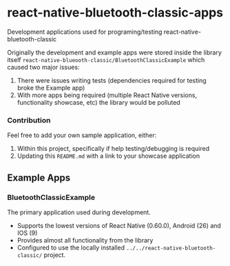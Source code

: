 # react-native-bluetooth-classic-apps

Development applications used for programing/testing react-native-bluetooth-classic

Originally the development and example apps were stored inside the library itself `react-native-blueooth-classic/BluetoothClassicExample` which caused two major issues:

1. There were issues writing tests (dependencies required for testing broke the Example app) 
2. With more apps being required (multiple React Native versions, functionality showcase, etc) the library would be polluted

### Contribution

Feel free to add your own sample application, either:

1) Within this project, specifically if help testing/debugging is required
2) Updating this `README.md` with a link to your showcase application

## Example Apps

### BluetoothClassicExample

The primary application used during development.

- Supports the lowest versions of React Native (0.60.0), Android (26) and IOS (9)
- Provides almost all functionality from the library
- Configured to use the locally installed `../../react-native-bluetooth-classic/` project.
